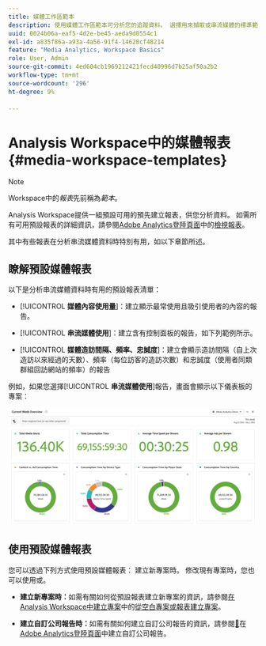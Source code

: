```yaml
---
title: 媒體工作區範本
description: 使用媒體工作區範本可分析您的追蹤資料。 選擇用來擷取或串流媒體的標準範本，或建立您的自訂範本。
uuid: 0024b06a-eaf5-4d2e-be45-aeda9d0554c1
exl-id: a835f86a-a93a-4a56-91f4-14628cf48214
feature: "Media Analytics, Workspace Basics"
role: User, Admin
source-git-commit: 4ed604cb1969212421fecd40996d7b25af50a2b2
workflow-type: tm+mt
source-wordcount: '296'
ht-degree: 9%

---
```


# Analysis Workspace中的媒體報表 {#media-workspace-templates}

>[!NOTE]
>
>Workspace中的&#x200B;*報表*&#x200B;先前稱為&#x200B;*範本*。

Analysis Workspace提供一組預設可用的預先建立報表，供您分析資料。 如需所有可用預設報表的詳細資訊，請參閱[Adobe Analytics登陸頁面](https://experienceleague.adobe.com/docs/analytics/analyze/landing.html?lang=zh-Hant)中的[檢視報表](https://experienceleague.adobe.com/docs/analytics/analyze/landing.html?lang=zh-Hant#menus)。

其中有些報表在分析串流媒體資料時特別有用，如以下章節所述。

## 瞭解預設媒體報表

以下是分析串流媒體資料時有用的預設報表清單：

* [!UICONTROL **媒體內容使用量**]：建立顯示最常使用且吸引使用者的內容的報告。

* [!UICONTROL **串流媒體使用**]：建立含有控制面板的報告，如下列範例所示。

* [!UICONTROL **媒體造訪間隔、頻率、忠誠度**]：建立會顯示造訪間隔（自上次造訪以來經過的天數）、頻率（每位訪客的造訪次數）和忠誠度（使用者同類群組回訪網站的頻率）的報告

例如，如果您選擇&#x200B;[!UICONTROL **串流媒體使用**]&#x200B;報告，畫面會顯示以下儀表板的專案：

![](/help/reporting/assets/aa-workspace.png)

## 使用預設媒體報表

您可以透過下列方式使用預設媒體報表：
建立新專案時。 修改現有專案時，您也可以使用或。

* **建立新專案時：**&#x200B;如需有關如何從預設報表建立新專案的資訊，請參閱[在Analysis Workspace中建立專案](https://experienceleague.adobe.com/docs/analytics/analyze/analysis-workspace/build-workspace-project/create-projects.html?lang=zh-Hant#create-a-project-from-a-blank-project-or-a-report)中的[從空白專案或報表建立專案](https://experienceleague.adobe.com/docs/analytics/analyze/analysis-workspace/build-workspace-project/create-projects.html?lang=zh-Hant#create-a-project-from-a-blank-project-or-a-report)。

* **建立自訂公司報告時：**&#x200B;如需有關如何建立自訂公司報告的資訊，請參閱[&#128279;](https://experienceleague.adobe.com/docs/analytics/analyze/landing.html?lang=zh-Hant#company-report)在[Adobe Analytics登陸頁面](https://experienceleague.adobe.com/docs/analytics/analyze/landing.html?lang=zh-Hant)中建立自訂公司報告。
